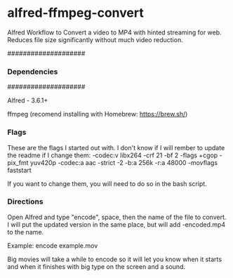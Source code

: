 # alfred-ffmpeg-convert
Alfred Workflow to Convert a video to MP4 with hinted streaming for web.  Reduces file size significantly without much video reduction.

####################
### Dependencies ###
####################

Alfred - 3.6.1+

ffmpeg (recomend installing with Homebrew: https://brew.sh/)


### Flags ###
These are the flags I started out with.  I don't know if I will rember to update the readme if I change them:
-codec:v libx264 -crf 21 -bf 2 -flags +cgop -pix_fmt yuv420p -codec:a aac -strict -2 -b:a 256k -r:a 48000 -movflags faststart

If you want to change them, you will need to do so in the bash script. 



### Directions ###
Open Alfred and type "encode", space, then the name of the file to convert.  I will put the updated version in the same place, but will add -encoded.mp4 to the name.

Example:
encode example.mov

Big movies will take a while to encode so it will let you know when it starts and when it finishes with big type on the screen and a sound.

